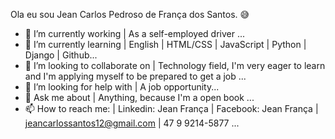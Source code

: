  Ola eu sou Jean Carlos Pedroso de França dos Santos. 😅

- 🔭 I’m currently working | As a self-employed driver ...
- 🌱 I’m currently learning | English | HTML/CSS | JavaScript | Python | Django | Github...
- 👯 I’m looking to collaborate on | Technology field, I'm very eager to learn and I'm applying myself to be prepared to  get a job ...
- 🤔 I’m looking for help with | A job opportunity...
- 💬 Ask me about | Anything, because I'm a open book ...
- 📫 How to reach me: | Linkedin: Jean França | Facebook: Jean França | jeancarlossantos12@gmail.com | 47 9 9214-5877 ...
